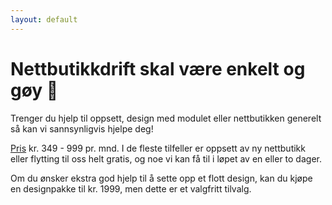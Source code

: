 ```yaml
---
layout: default
---
```


# Nettbutikkdrift skal være enkelt og gøy 🚀

Trenger du hjelp til oppsett, design med modulet eller nettbutikken generelt så kan vi sannsynligvis hjelpe deg!

[Pris] kr. 349 - 999 pr. mnd. I de fleste tilfeller er oppsett av ny nettbutikk eller flytting til oss helt gratis, og noe vi kan få til i løpet av en eller to dager.

Om du ønsker ekstra god hjelp til å sette opp et flott design, kan du kjøpe en designpakke til kr. 1999, men dette er et valgfritt tilvalg.


[KomplettNettbutikk]: https://www.komplettnettbutikk.no
[Ta kontakt med oss i dag]:  https://www.komplettnettbutikk.no/#kontakt
[Pris]: https://www.komplettnettbutikk.no/priser-for-nokkelferdig-nettbutik/
